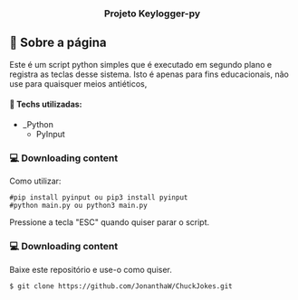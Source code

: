 <h3 align="center">
  Projeto Keylogger-py
</h3>

## :rocket: Sobre a página

Este é um script python simples que é executado em segundo plano e registra as teclas desse sistema.
Isto é apenas para fins educacionais, não use para quaisquer meios antiéticos,

#### :wrench: Techs utilizadas:
* _Python
	- PyInput
	
	
### :computer: Downloading content

<p>Como utilizar: </p>

```
#pip install pyinput ou pip3 install pyinput
#python main.py ou python3 main.py
```
<p>Pressione a tecla "ESC" quando quiser parar o script.</p>

### :computer: Downloading content

<p>Baixe este repositório e use-o como quiser. </p>

```bash
$ git clone https://github.com/JonanthaW/ChuckJokes.git
```
